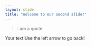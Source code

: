 ```yaml
---
layout: slide
title: "Welcome to our second slide!"
---
```


> I am a quote

Your text
Use the left arrow to go back!
